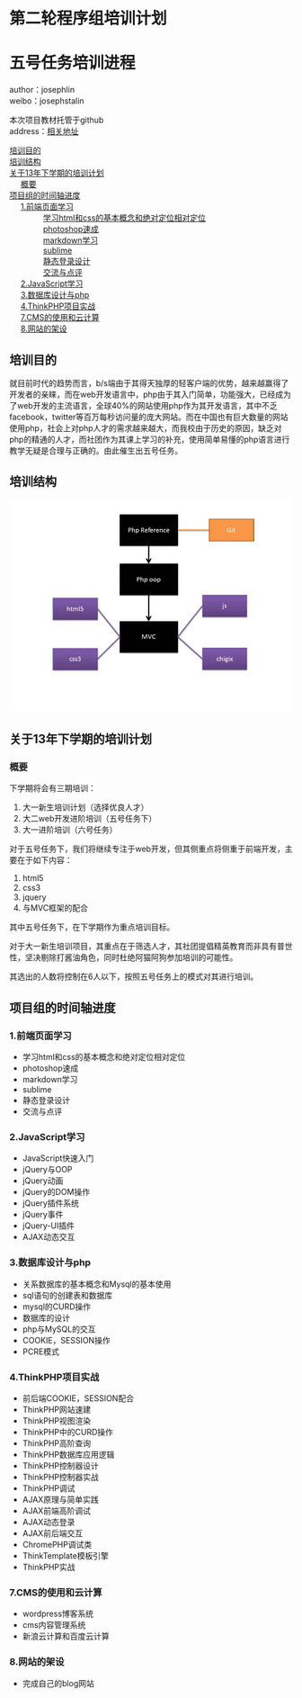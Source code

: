 第二轮程序组培训计划
=====================================

# 五号任务培训进程

author：josephlin   
weibo：josephstalin  

本次项目教材托管于github  
address：[相关地址](http://github.com/josephstalin117/PHPTraining)  

<div id="category"><a class="newh2" href="#wow0" style="margin-left: 0px;">培训目的</a><br><a class="newh2" href="#wow1" style="margin-left: 0px;">培训结构</a><br><a class="newh2" href="#wow2" style="margin-left: 0px;">关于13年下学期的培训计划</a><br><a class="newh3" href="#wow3" style="margin-left: 20px;">概要</a><br><a class="newh2" href="#wow4" style="margin-left: 0px;">项目组的时间轴进度</a><br><a class="newh3" href="#wow5" style="margin-left: 20px;">1.前端页面学习</a><br><a class="newh5" href="#wow6" style="margin-left: 60px;">学习html和css的基本概念和绝对定位相对定位</a><br><a class="newh5" href="#wow7" style="margin-left: 60px;">photoshop速成</a><br><a class="newh5" href="#wow8" style="margin-left: 60px;">markdown学习</a><br><a class="newh5" href="#wow9" style="margin-left: 60px;">sublime</a><br><a class="newh5" href="#wow10" style="margin-left: 60px;">静态登录设计</a><br><a class="newh5" href="#wow11" style="margin-left: 60px;">交流与点评</a><br><a class="newh3" href="#wow12" style="margin-left: 20px;">2.JavaScript学习</a><br><a class="newh3" href="#wow13" style="margin-left: 20px;">3.数据库设计与php</a><br><a class="newh3" href="#wow14" style="margin-left: 20px;">4.ThinkPHP项目实战</a><br><a class="newh3" href="#wow15" style="margin-left: 20px;">7.CMS的使用和云计算</a><br><a class="newh3" href="#wow16" style="margin-left: 20px;">8.网站的架设</a><br></div>

## 培训目的

就目前时代的趋势而言，b/s端由于其得天独厚的轻客户端的优势，越来越赢得了开发者的亲睐，而在web开发语言中，php由于其入门简单，功能强大，已经成为了web开发的主流语言，全球40%的网站使用php作为其开发语言，其中不乏facebook，twitter等百万每秒访问量的庞大网站。而在中国也有巨大数量的网站使用php，社会上对php人才的需求越来越大，而我校由于历史的原因，缺乏对php的精通的人才，而社团作为其课上学习的补充，使用简单易懂的php语言进行教学无疑是合理与正确的。由此催生出五号任务。

## 培训结构

![image](img/project.jpg)

## 关于13年下学期的培训计划

### 概要

下学期将会有三期培训：

1. 大一新生培训计划（选择优良人才）
2. 大二web开发进阶培训（五号任务下）
3. 大一进阶培训（六号任务）

对于五号任务下，我们将继续专注于web开发，但其侧重点将侧重于前端开发，主要在于如下内容：

1. html5
2. css3
3. jquery
4. 与MVC框架的配合

其中五号任务下，在下学期作为重点培训目标。  

对于大一新生培训项目，其重点在于筛选人才，其社团提倡精英教育而非具有普世性，坚决剔除打酱油角色，同时杜绝阿猫阿狗参加培训的可能性。

其选出的人数将控制在6人以下，按照五号任务上的模式对其进行培训。


## 项目组的时间轴进度  

### 1.前端页面学习    

* 学习html和css的基本概念和绝对定位相对定位  
* photoshop速成  
* markdown学习  
* sublime  
* 静态登录设计  
* 交流与点评    

### 2.JavaScript学习    

* JavaScript快速入门
* jQuery与OOP
* jQuery动画
* jQuery的DOM操作
* jQuery插件系统
* jQuery事件
* jQuery-UI插件
* AJAX动态交互

### 3.数据库设计与php

* 关系数据库的基本概念和Mysql的基本使用
* sql语句的创建表和数据库
* mysql的CURD操作
* 数据库的设计
* php与MySQL的交互
* COOKIE，SESSION操作
* PCRE模式 

### 4.ThinkPHP项目实战

* 前后端COOKIE，SESSION配合
* ThinkPHP网站速建
* ThinkPHP视图渲染
* ThinkPHP中的CURD操作
* ThinkPHP高阶查询
* ThinkPHP数据库应用逻辑
* ThinkPHP控制器设计
* ThinkPHP控制器实战
* ThinkPHP调试
* AJAX原理与简单实践
* AJAX前端高阶调试
* AJAX动态登录
* AJAX前后端交互
* ChromePHP调试类
* ThinkTemplate模板引擎
* ThinkPHP实战

### 7.CMS的使用和云计算

* wordpress博客系统
* cms内容管理系统
* 新浪云计算和百度云计算

### 8.网站的架设

* 完成自己的blog网站

